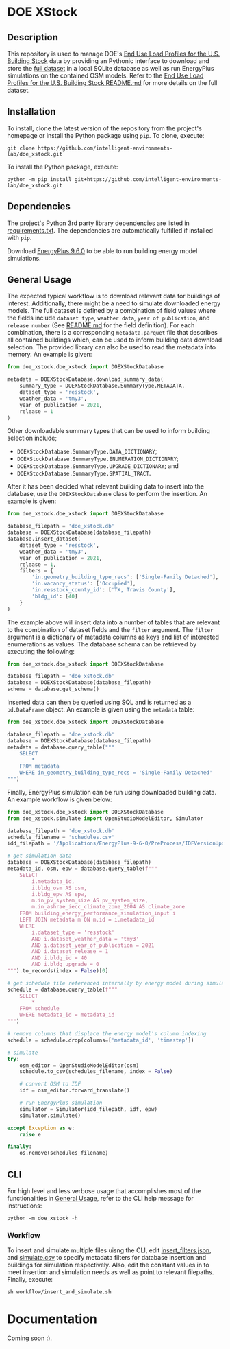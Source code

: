 # DOE XStock
## Description
This repository is used to manage DOE's [End Use Load Profiles for the U.S. Building Stock](https://www.nrel.gov/buildings/end-use-load-profiles.html) data by providing an Pythonic interface to download and store the [full dataset](https://data.openei.org/s3_viewer?bucket=oedi-data-lake&prefix=nrel-pds-building-stock%2Fend-use-load-profiles-for-us-building-stock%2F) in a local SQLite database as well as run EnergyPlus simulations on the contained OSM models. Refer to the [End Use Load Profiles for the U.S. Building Stock README.md](https://data.openei.org/s3_viewer?bucket=oedi-data-lake&prefix=nrel-pds-building-stock%2Fend-use-load-profiles-for-us-building-stock%2F) for more details on the full dataset.

## Installation
To install, clone the latest version of the repository from the project's homepage or install the Python package using `pip`. To clone, execute:
```console
git clone https://github.com/intelligent-environments-lab/doe_xstock.git
```

To install the Python package, execute:
```console
python -m pip install git+https://github.com/intelligent-environments-lab/doe_xstock.git
```

## Dependencies
The project's Python 3rd party library dependencies are listed in [requirements.txt](https://github.com/https://github.com/intelligent-environments-lab/doe_xstock/blob/master/requirements.txt). The dependencies are automatically fulfilled if installed with `pip`.

Download [EnergyPlus 9.6.0](https://energyplus.net/downloads) to be able to run building energy model simulations.

## General Usage
The expected typical workflow is to download relevant data for buildings of interest. Additionally, there might be a need to simulate downloaded energy models. The full dataset is defined by a combination of field values where the fields include `dataset type`, `weather data`, `year of publication`, and `release number` (See [README.md](https://data.openei.org/s3_viewer?bucket=oedi-data-lake&prefix=nrel-pds-building-stock%2Fend-use-load-profiles-for-us-building-stock%2F) for the field definition). For each combination, there is a corresponding `metadata.parquet` file that describes all contained buildings which, can be used to inform building data download selection. The provided library can also be used to read the metadata into memory. An example is given:

```python
from doe_xstock.doe_xstock import DOEXStockDatabase

metadata = DOEXStockDatabase.download_summary_data(
    summary_type = DOEXStockDatabase.SummaryType.METADATA,
    dataset_type = 'resstock',
    weather_data = 'tmy3',
    year_of_publication = 2021,
    release = 1
)
```

Other downloadable summary types that can be used to inform building selection include;
- `DOEXStockDatabase.SummaryType.DATA_DICTIONARY`;
- `DOEXStockDatabase.SummaryType.ENUMERATION_DICTIONARY`;
- `DOEXStockDatabase.SummaryType.UPGRADE_DICTIONARY`; and
- `DOEXStockDatabase.SummaryType.SPATIAL_TRACT`.

After it has been decided what relevant building data to insert into the database, use the `DOEXStockDatabase` class to perform the insertion. An example is given:

```python
from doe_xstock.doe_xstock import DOEXStockDatabase

database_filepath = 'doe_xstock.db'
database = DOEXStockDatabase(database_filepath)
database.insert_dataset(
    dataset_type = 'resstock',
    weather_data = 'tmy3',
    year_of_publication = 2021,
    release = 1,
    filters = {
        'in.geometry_building_type_recs': ['Single-Family Detached'],
        'in.vacancy_status': ['Occupied'],
        'in.resstock_county_id': ['TX, Travis County'],
        'bldg_id': [40]
    }
)
```

The example above will insert data into a number of tables that are relevant to the combination of dataset fields and the `filter` argument. The `filter` argument is a dictionary of metadata columns as keys and list of interested enumerations as values. The database schema can be retrieved by executing the following:

```python
from doe_xstock.doe_xstock import DOEXStockDatabase

database_filepath = 'doe_xstock.db'
database = DOEXStockDatabase(database_filepath)
schema = database.get_schema()
```

Inserted data can then be queried using SQL and is returned as a `pd.DataFrame` object. An example is given using the `metadata` table:

```python
from doe_xstock.doe_xstock import DOEXStockDatabase

database_filepath = 'doe_xstock.db'
database = DOEXStockDatabase(database_filepath)
metadata = database.query_table("""
    SELECT
        *
    FROM metadata
    WHERE in_geometry_building_type_recs = 'Single-Family Detached'
""")
```

Finally, EnergyPlus simulation can be run using downloaded building data. An example workflow is given below:

```python
from doe_xstock.doe_xstock import DOEXStockDatabase
from doe_xstock.simulate import OpenStudioModelEditor, Simulator

database_filepath = 'doe_xstock.db'
schedule_filename = 'schedules.csv'
idd_filepath = '/Applications/EnergyPlus-9-6-0/PreProcess/IDFVersionUpdater/V9-6-0-Energy+.idd'

# get simulation data
database = DOEXStockDatabase(database_filepath)
metadata_id, osm, epw = database.query_table(f"""
    SELECT 
        i.metadata_id,
        i.bldg_osm AS osm, 
        i.bldg_epw AS epw,
        m.in_pv_system_size AS pv_system_size,
        m.in_ashrae_iecc_climate_zone_2004 AS climate_zone
    FROM building_energy_performance_simulation_input i
    LEFT JOIN metadata m ON m.id = i.metadata_id
    WHERE 
        i.dataset_type = 'resstock'
        AND i.dataset_weather_data = 'tmy3'
        AND i.dataset_year_of_publication = 2021
        AND i.dataset_release = 1
        AND i.bldg_id = 40
        AND i.bldg_upgrade = 0
""").to_records(index = False)[0]

# get schedule file referenced internally by energy model during simulation
schedule = database.query_table(f"""
    SELECT 
        * 
    FROM schedule 
    WHERE metadata_id = metadata_id
""")

# remove columns that displace the energy model's column indexing 
schedule = schedule.drop(columns=['metadata_id', 'timestep'])

# simulate
try:
    osm_editor = OpenStudioModelEditor(osm)
    schedule.to_csv(schedules_filename, index = False)

    # convert OSM to IDF
    idf = osm_editor.forward_translate()

    # run EnergyPlus simulation
    simulator = Simulator(idd_filepath, idf, epw)
    simulator.simulate()

except Exception as e:
    raise e

finally:
    os.remove(schedules_filename)
```

## CLI
For high level and less verbose usage that accomplishes most of the functionalities in [General Usage](#general-usage), refer to the CLI help message for instructions:
```console
python -m doe_xstock -h
```

### Workflow
To insert and simulate multiple files uisng the CLI, edit [insert_filters.json](https://github.com/https://github.com/intelligent-environments-lab/doe_xstock/blob/master/workflow/insert_filters.json), and [simulate.csv](https://github.com/https://github.com/intelligent-environments-lab/doe_xstock/blob/master/workflow/simulate.csv) to specify metadata filters for database insertion and buildings for simulation respectively. Also, edit the constant values in [](https://github.com/https://github.com/intelligent-environments-lab/doe_xstock/blob/master/workflow/insert_and_filter.sh) to meet insertion and simulation needs as well as point to relevant filepaths. Finally, execute:
```console
sh workflow/insert_and_simulate.sh
```

# Documentation
Coming soon :).